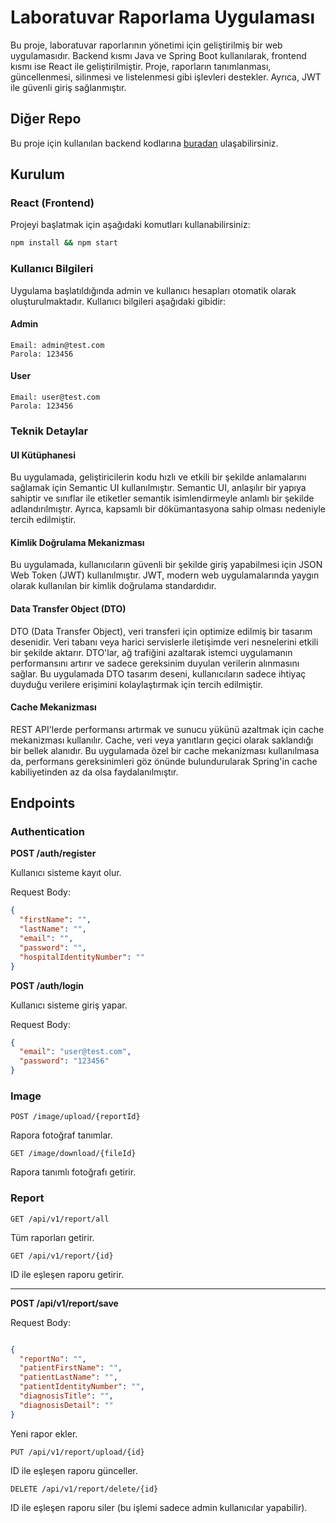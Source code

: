 # Laboratuvar Raporlama Uygulaması

Bu proje, laboratuvar raporlarının yönetimi için geliştirilmiş bir web uygulamasıdır. Backend kısmı Java ve Spring Boot kullanılarak, frontend kısmı ise React ile geliştirilmiştir. Proje, raporların tanımlanması, güncellenmesi, silinmesi ve listelenmesi gibi işlevleri destekler. Ayrıca, JWT ile güvenli giriş sağlanmıştır.

## Diğer Repo

Bu proje için kullanılan backend kodlarına [buradan](https://github.com/canermastan/Laboratory-Reporting-System-API) ulaşabilirsiniz.

## Kurulum

### React (Frontend)

Projeyi başlatmak için aşağıdaki komutları kullanabilirsiniz:

```bash
npm install && npm start
```

### Kullanıcı Bilgileri
Uygulama başlatıldığında admin ve kullanıcı hesapları otomatik olarak oluşturulmaktadır. Kullanıcı bilgileri aşağıdaki gibidir:

#### Admin
```
Email: admin@test.com
Parola: 123456
```

#### User
```
Email: user@test.com
Parola: 123456
```

### Teknik Detaylar
#### UI Kütüphanesi
Bu uygulamada, geliştiricilerin kodu hızlı ve etkili bir şekilde anlamalarını sağlamak için Semantic UI kullanılmıştır. Semantic UI, anlaşılır bir yapıya sahiptir ve sınıflar ile etiketler semantik isimlendirmeyle anlamlı bir şekilde adlandırılmıştır. Ayrıca, kapsamlı bir dökümantasyona sahip olması nedeniyle tercih edilmiştir.

#### Kimlik Doğrulama Mekanizması

Bu uygulamada, kullanıcıların güvenli bir şekilde giriş yapabilmesi için JSON Web Token (JWT) kullanılmıştır. JWT, modern web uygulamalarında yaygın olarak kullanılan bir kimlik doğrulama standardıdır.

#### Data Transfer Object (DTO)

DTO (Data Transfer Object), veri transferi için optimize edilmiş bir tasarım desenidir. Veri tabanı veya harici servislerle iletişimde veri nesnelerini etkili bir şekilde aktarır. DTO'lar, ağ trafiğini azaltarak istemci uygulamanın performansını artırır ve sadece gereksinim duyulan verilerin alınmasını sağlar. Bu uygulamada DTO tasarım deseni, kullanıcıların sadece ihtiyaç duyduğu verilere erişimini kolaylaştırmak için tercih edilmiştir.

#### Cache Mekanizması

REST API'lerde performansı artırmak ve sunucu yükünü azaltmak için cache mekanizması kullanılır. Cache, veri veya yanıtların geçici olarak saklandığı bir bellek alanıdır. Bu uygulamada özel bir cache mekanizması kullanılmasa da, performans gereksinimleri göz önünde bulundurularak Spring'in cache kabiliyetinden az da olsa faydalanılmıştır.

## Endpoints

### Authentication

**POST /auth/register**

Kullanıcı sisteme kayıt olur.

Request Body:
```json
{
  "firstName": "",
  "lastName": "",
  "email": "",
  "password": "",
  "hospitalIdentityNumber": ""
}
```

**POST /auth/login**

Kullanıcı sisteme giriş yapar.

Request Body:
```json
{
  "email": "user@test.com",
  "password": "123456"
}
```
### Image
```
POST /image/upload/{reportId}
```

Rapora fotoğraf tanımlar.

```
GET /image/download/{fileId}
```

Rapora tanımlı fotoğrafı getirir.

### Report
```
GET /api/v1/report/all
```
Tüm raporları getirir.
```
GET /api/v1/report/{id}
```

ID ile eşleşen raporu getirir.


****

**POST /api/v1/report/save**

Request Body:
```json

{
  "reportNo": "",
  "patientFirstName": "",
  "patientLastName": "",
  "patientIdentityNumber": "",
  "diagnosisTitle": "",
  "diagnosisDetail": ""
}

```

Yeni rapor ekler.


```
PUT /api/v1/report/upload/{id}
```

ID ile eşleşen raporu günceller.

```
DELETE /api/v1/report/delete/{id}
```
ID ile eşleşen raporu siler (bu işlemi sadece admin kullanıcılar yapabilir).